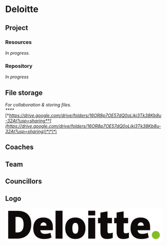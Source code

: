 # Deloitte

## Project

### Resources

_In progress._

### Repository

_In progress_

## File storage

_For collaboration & storing files.  
****_[**https://drive.google.com/drive/folders/16OR8p7OE57dQ0oLjkj3Tk38Kb8u-32At?usp=sharing**](https://drive.google.com/drive/folders/16OR8p7OE57dQ0oLjkj3Tk38Kb8u-32At?usp=sharing)\*\*\*\*

## Coaches

## Team

## Councillors

## Logo

![](../.gitbook/assets/deloitte-logo%20%281%29.svg)






